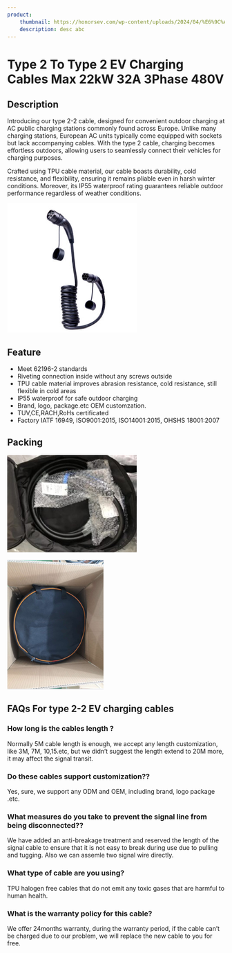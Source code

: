 ```yaml
---
product:
    thumbnail: https://honorsev.com/wp-content/uploads/2024/04/%E6%9C%AA%E6%A0%87%E9%A2%98-2.jpg
    description: desc abc
---
```


# Type 2 To Type 2 EV Charging Cables Max 22kW 32A 3Phase 480V

## Description

 Introducing our type 2-2 cable, designed for convenient outdoor charging at AC public charging stations commonly found across Europe. Unlike many charging stations, European AC units typically come equipped with sockets but lack accompanying cables. With the type 2 cable, charging becomes effortless outdoors, allowing users to seamlessly connect their vehicles for charging purposes.

Crafted using TPU cable material, our cable boasts durability, cold resistance, and flexibility, ensuring it remains pliable even in harsh winter conditions. Moreover, its IP55 waterproof rating guarantees reliable outdoor performance regardless of weather conditions.

![product photo](image.png)

## Feature

* Meet 62196-2 standards
* Riveting connection inside without any screws outside
* TPU cable material improves abrasion resistance, cold resistance, still flexible in cold areas
* IP55 waterproof for safe outdoor charging
* Brand, logo, package.etc OEM customzation.
* TUV,CE,RACH,RoHs certificated
* Factory IATF 16949, ISO9001:2015, ISO14001:2015, OHSHS 18001:2007

## Packing

![packing photo](image-1.png)

![packing photo 2](image-2.png)

## FAQs For type 2-2 EV charging cables

### How long is the cables length ?
Normally 5M cable length is enough, we accept any length customization, like 3M, 7M, 10,15.etc, but we didn’t suggest the length extend to 20M more, it may affect the signal transit.

### Do these cables support customization?? 
Yes, sure, we support any ODM and OEM, including brand, logo package .etc.

### What measures do you take to prevent the signal line from being disconnected??
We have added an anti-breakage treatment and reserved the length of the signal cable to ensure that it is not easy to break during use due to pulling and tugging. Also we can assemle two signal wire directly.

### What type of cable are you using?
TPU halogen free cables that do not emit any toxic gases that are harmful to human health.

### What is the warranty policy for this cable?
We offer 24months warranty, during the warranty period, if the cable can’t be charged due to our problem, we will replace the new cable to you for free.